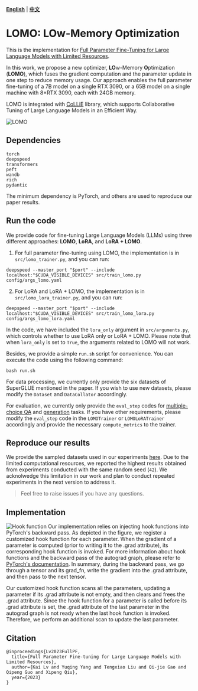 [**English**](./README.md) | [**中文**](./README_ZH.md)

# LOMO: LOw-Memory Optimization

This is the implementation for [Full Parameter Fine-Tuning for Large Language Models with Limited Resources](https://arxiv.org/pdf/2306.09782.pdf).

In this work, we propose a new optimizer, **LO**w-Memory **O**ptimization (**LOMO**), which fuses the gradient computation and the parameter update in one step to reduce memory usage.
Our approach enables the full parameter fine-tuning of a 7B model on a single RTX 3090, or 
a 65B model on a single machine with 8×RTX 3090, each with 24GB memory.

LOMO is integrated with [CoLLiE](https://github.com/OpenLMLab/collie) library, which supports Collaborative Tuning of Large Language Models in an Efficient Way.

![LOMO](assets/LOMO.png)

## Dependencies
```shell
torch
deepspeed
transformers
peft
wandb
rich
pydantic
```
The minimum dependency is PyTorch, and others are used to reproduce our paper results. 

## Run the code

We provide code for fine-tuning Large Language Models (LLMs) using three different approaches: **LOMO**, **LoRA**, and **LoRA + LOMO**.

1. For full parameter fine-tuning using LOMO, the implementation is in `src/lomo_trainer.py`, and you can run:
```shell
deepspeed --master_port "$port" --include localhost:"$CUDA_VISIBLE_DEVICES" src/train_lomo.py config/args_lomo.yaml
```

2. For LoRA and LoRA + LOMO, the implementation is in `src/lomo_lora_trainer.py`, and you can run:
```shell
deepspeed --master_port "$port" --include localhost:"$CUDA_VISIBLE_DEVICES" src/train_lomo_lora.py config/args_lomo_lora.yaml
```
In the code, we have included the `lora_only` argument in `src/arguments.py`, which controls whether to use LoRA only or LoRA + LOMO. Please note that when `lora_only` is set to `True`, the arguments related to LOMO will not work.

Besides, we provide a simple `run.sh` script for convenience. You can execute the code using the following command:
```shell
bash run.sh
```

For data processing, we currently only provide the six datasets of SuperGLUE mentioned in the paper. If you wish to use new datasets, please modify the `Dataset` and `DataCollator` accordingly.

For evaluation, we currently only provide the `eval_step` codes for [multiple-choice QA](https://github.com/OpenLMLab/LOMO/blob/91cc71387d0a576c000a7dc568543c4ef22401db/src/lomo_trainer.py#L259-L276) and [generation](https://github.com/OpenLMLab/LOMO/blob/91cc71387d0a576c000a7dc568543c4ef22401db/src/lomo_trainer.py#L278-L297) tasks. If you have other requirements, please modify the `eval_step` code in the `LOMOTrainer` or `LOMOLoRATrainer` accordingly and provide the necessary `compute_metrics` to the trainer.

## Reproduce our results
We provide the sampled datasets used in our experiments [here](https://drive.google.com/drive/folders/1zV7sXvU7YHKWyS3fYV0yyi7FyTjIpEuO?usp=sharing).
Due to the limited computational resources, we reported the highest results obtained from experiments conducted with the same random seed (`42`).
We acknolwedge this limitation in our work and plan to conduct repeated experiments in the next version to address it.

> Feel free to raise issues if you have any questions.

## Implementation
![Hook function](assets/hook_func.png)
Our implementation relies on injecting hook functions into PyTorch's backward pass. As depicted in the figure, we register a customized hook function for each parameter. When the gradient of a parameter is computed (prior to writing it to the .grad attribute), its corresponding hook function is invoked. For more information about hook functions and the backward pass of the autograd graph, please refer to [PyTorch's documentation](https://pytorch.org/docs/stable/notes/autograd.html#backward-hooks-execution). In summary, during the backward pass, we go through a tensor and its grad_fn, write the gradient into the .grad attribute, and then pass to the next tensor.

Our customized hook function scans all the parameters, updating a parameter if its .grad attribute is not empty, and then clears and frees the .grad attribute. Since the hook function for a parameter is called before its .grad attribute is set, the .grad attribute of the last parameter in the autograd graph is not ready when the last hook function is invoked. Therefore, we perform an additional scan to update the last parameter.

## Citation
```text
@inproceedings{Lv2023FullPF,
  title={Full Parameter Fine-tuning for Large Language Models with Limited Resources},
  author={Kai Lv and Yuqing Yang and Tengxiao Liu and Qi-jie Gao and Qipeng Guo and Xipeng Qiu},
  year={2023}
}
```
